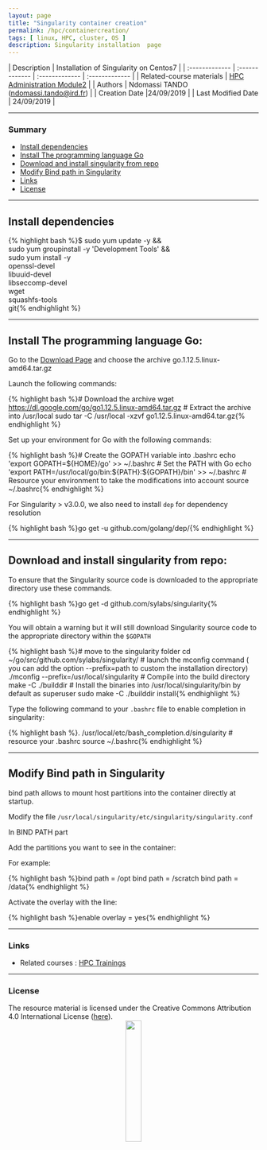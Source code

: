 ```yaml
---
layout: page
title: "Singularity container creation"
permalink: /hpc/containercreation/
tags: [ linux, HPC, cluster, OS ]
description: Singularity installation  page
---
```


| Description | Installation of Singularity on Centos7 |
| :------------- | :------------- | :------------- | :------------- |
| Related-course materials | [HPC Administration Module2](https://southgreenplatform.github.io/trainings/Module1/) |
| Authors | Ndomassi TANDO (ndomassi.tando@ird.fr)  |
| Creation Date |24/09/2019 |
| Last Modified Date | 24/09/2019 |


-----------------------


### Summary

<!-- TOC depthFrom:2 depthTo:2 withLinks:1 updateOnSave:1 orderedList:0 -->
* [Install dependencies](#part-1)
* [Install The programming  language Go](#part-2)
* [Download and install singularity from repo](#part-3)
* [Modify Bind path in Singularity](#part-4)
* [Links](#links)
* [License](#license)


-----------------------
<a name="part-1"></a>
## Install dependencies

 {% highlight bash %}$ sudo yum update -y && \
      sudo yum groupinstall -y 'Development Tools' && \
      sudo yum install -y \
      openssl-devel \
      libuuid-devel \
      libseccomp-devel \
      wget \
      squashfs-tools \
      git{% endhighlight %}

-------------------------------------------------------------------------------------

<a name="part-2"></a>
## Install The programming  language Go:

Go to the [Download Page](https://golang.org/dl/) and choose the archive go.1.12.5.linux-amd64.tar.gz

Launch the following commands:

  {% highlight bash %}# Download the archive
    wget https://dl.google.com/go/go1.12.5.linux-amd64.tar.gz
    # Extract the archive into /usr/local
    sudo tar -C /usr/local -xzvf go1.12.5.linux-amd64.tar.gz{% endhighlight %}

Set up your environment for Go with  the following commands:

  {% highlight bash %}# Create the GOPATH variable into .bashrc
    echo 'export GOPATH=${HOME}/go' >> ~/.bashrc
    # Set the PATH with Go
    echo 'export PATH=/usr/local/go/bin:${PATH}:${GOPATH}/bin' >> ~/.bashrc
    # Resource your environment to take the modifications into account
     source ~/.bashrc{% endhighlight %}

For Singularity > v3.0.0, we also need to install `dep` for dependency resolution

  {% highlight bash %}go get -u github.com/golang/dep/{% endhighlight %}



----------------------------------------------------------------------------------------------

<a name="part-3"></a>
## Download and install singularity from repo:

To ensure that the Singularity source code is downloaded to the appropriate directory use these commands.

   {% highlight bash %}go get -d github.com/sylabs/singularity{% endhighlight %}

You will obtain a warning but it will still download Singularity source code to the appropriate directory within the `$GOPATH`
     
   {% highlight bash %}# move to the singularity folder
     cd ~/go/src/github.com/sylabs/singularity/ 
     # launch the mconfig command ( you can add the option --prefix=path to custom the installation directory)
     ./mconfig --prefix=/usr/local/singularity
     # Compile into the build directory
     make -C ./builddir
     # Install the binaries into /usr/local/singularity/bin by default as superuser
     sudo make -C ./builddir install{% endhighlight %} 
 
Type the following command to  your `.bashrc` file to enable completion in singularity:
 
   {% highlight bash %}. /usr/local/etc/bash_completion.d/singularity
    # resource your .bashrc
    source ~/.bashrc{% endhighlight %}


---------------------------------------------------------------------------------------------------

<a name="part-4"></a>
## Modify Bind path in Singularity

bind path allows to mount host partitions into the container directly at startup.

Modify the  file `/usr/local/singularity/etc/singularity/singularity.conf`

In BIND PATH part

Add the partitions you want to see in the container:

For example:

{% highlight bash %}bind path = /opt
bind path = /scratch
bind path = /data{% endhighlight %}


Activate the overlay with the line:

{% highlight bash %}enable overlay = yes{% endhighlight %}

  
---------------------------------------------------------------------------------------------------

### Links
<a name="links"></a>

* Related courses : [HPC Trainings](https://southgreenplatform.github.io/trainings/HPC/)


-----------------------

### License
<a name="license"></a>

<div>
The resource material is licensed under the Creative Commons Attribution 4.0 International License (<a href="http://creativecommons.org/licenses/by-nc-sa/4.0/">here</a>).
<center><img width="25%" class="img-responsive" src="http://creativecommons.org.nz/wp-content/uploads/2012/05/by-nc-sa1.png"/>
</center>
</div>
                  
 
